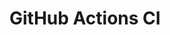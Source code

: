 # GitHub Actions CI






































































































































































































































































































































































































































































































































































































































































































































































































































































































































































































































































































































































































































































































































































































































































































































































































































































































































































































































































































































































































































































































































































































































































































































































































































































































































































































































































































































































































































































































































































































































































































































































































































